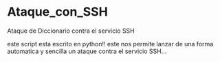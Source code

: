 # Ataque_con_SSH
Ataque de Diccionario contra el servicio SSH

este script esta escrito en python!!
este nos permite lanzar de una forma automatica y sencilla un ataque contra el servicio SSH...

